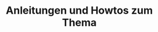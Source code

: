 ---
layout: page
title: Anleitungen und Howtos zum Thema
name: rz-datenablage-hilfe
description: 
category: rz
department: rz
section: Web Relaunch
color_scheme: orange
linked-pages:
- title: Erreichbarkeit
  desc: So erreiche ich meine freigegebene Datenablage
  url: #
  icon: wrench
- title: Rechtevergabe
  desc: So beantrage ich die Rechtevergabe als Administrator
  url: #
  icon: pencil-square-o
- title: NetBackup beantragen
  desc: Hier finden Sie den Antrag für NetBackup
  url: #
  icon: pencil-square-o
- title: NetBackup installieren
  desc: So installieren Sie NetBackup unter Windows
  url: #
  icon: windows
- title: NetBackup installieren
  desc: So installieren Sie NetBackup unter Linux
  url: #
  icon: linux
- title: Backup wiederherstellen
  desc: So kann ich ein Backup meiner Daten einspielen
  url: #
  icon: question
- title: Permanente Verbindung
  desc: So verbinde ich mich per Netzlaufwerk mit der Datenablage
  url: #
  icon: question
- title: Verbindung unter Windows
  desc: So verbinde ich mich per Windows-Explorer mit der Datenablage
  url: #
  icon: windows
- title: Verbindung unter Linux
  desc: So verbinde ich mich per Linux mit der Datenablage
  url: #
  icon: linux
- title: Offlinedaten
  desc: So nutze ich Offlinedaten effektiv an z.B. einem Laptop
  url: #
  icon: question
breadcrumbs:
- title: Home
  url: rz.html

---